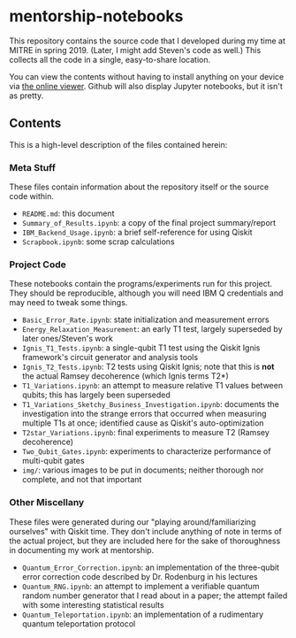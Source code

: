 # mentorship-notebooks

This repository contains the source code that I developed during my time at MITRE in spring 2019. (Later, I might add Steven's code as well.) This collects all the code in a single, easy-to-share location.

You can view the contents without having to install anything on your device via [the online viewer](https://nbviewer.jupyter.org/github/air-wreck/mentorship-notebooks/tree/master/). Github will also display Jupyter notebooks, but it isn't as pretty.

## Contents

This is a high-level description of the files contained herein:

### Meta Stuff

These files contain information about the repository itself or the source code within.

* `README.md`: this document
* `Summary_of_Results.ipynb`: a copy of the final project summary/report
* `IBM_Backend_Usage.ipynb`: a brief self-reference for using Qiskit
* `Scrapbook.ipynb`: some scrap calculations

### Project Code

These notebooks contain the programs/experiments run for this project. They should be reproducible, although you will need IBM Q credentials and may need to tweak some things.

* `Basic_Error_Rate.ipynb`: state initialization and measurement errors
* `Energy_Relaxation_Measurement`: an early T1 test, largely superseded by later ones/Steven's work
* `Ignis_T1_Tests.ipynb`: a single-qubit T1 test using the Qiskit Ignis framework's circuit generator and analysis tools
* `Ignis_T2_Tests.ipynb`: T2 tests using Qiskit Ignis; note that this is **not** the actual Ramsey decoherence (which Ignis terms T2*)
* `T1_Variations.ipynb`: an attempt to measure relative T1 values between qubits; this has largely been superseded
* `T1_Variations_Sketchy_Business_Investigation.ipynb`: documents the investigation into the strange errors that occurred when measuring multiple T1s at once; identified cause as Qiskit's auto-optimization
* `T2star_Variations.ipynb`: final experiments to measure T2 (Ramsey decoherence)
* `Two_Qubit_Gates.ipynb`: experiments to characterize performance of multi-qubit gates
* `img/`: various images to be put in documents; neither thorough nor complete, and not that important

### Other Miscellany

These files were generated during our "playing around/familiarizing ourselves" with Qiskit time. They don't include anything of note in terms of the actual project, but they are included here for the sake of thoroughness in documenting my work at mentorship.

* `Quantum_Error_Correction.ipynb`: an implementation of the three-qubit error correction code described by Dr. Rodenburg in his lectures
* `Quantum_RNG.ipynb`: an attempt to implement a verifiable quantum random number generator that I read about in a paper; the attempt failed with some interesting statistical results
* `Quantum_Teleportation.ipynb`: an implementation of a rudimentary quantum teleportation protocol

